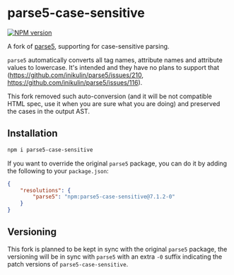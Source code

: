# parse5-case-sensitive

[![NPM version](https://img.shields.io/npm/v/parse5-case-sensitive?color=a1b858&label=)](https://www.npmjs.com/package/parse5-case-sensitive)

A fork of [parse5](https://github.com/inikulin/parse5), supporting for case-sensitive parsing.

`parse5` automatically converts all tag names, attribute names and attribute values to lowercase. It's intended and they have no plans to support that (https://github.com/inikulin/parse5/issues/210, https://github.com/inikulin/parse5/issues/116).

This fork removed such auto-conversion (and it will be not compatible HTML spec, use it when you are sure what you are doing) and preserved the cases in the output AST.

## Installation

```bash
npm i parse5-case-sensitive
```

If you want to override the original `parse5` package, you can do it by adding the following to your `package.json`:

```json
{
    "resolutions": {
        "parse5": "npm:parse5-case-sensitive@7.1.2-0"
    }
}
```

## Versioning

This fork is planned to be kept in sync with the original `parse5` package, the versioning will be in sync with `parse5` with an extra `-0` suffix indicating the patch versions of `parse5-case-sensitive`.
